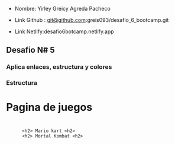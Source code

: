 - Nombre: Yirley Greicy Agreda Pacheco

- Link Github : git@github.com:greis093/desafio_6_bootcamp.git
- Link Netlify:desafio6botcamp.netlify.app

## Desafio N# 5

### Aplica enlaces, estructura y colores

### Estructura

#### <h1>Pagina de juegos <h1>

          <h2> Mario kart <h2>
          <h2> Mortal Kombat <h2>
